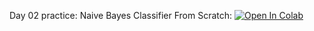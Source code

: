 Day 02 practice: Naive Bayes Classifier From Scratch: [![Open In Colab](https://colab.research.google.com/assets/colab-badge.svg)](https://colab.research.google.com/github/girafe-ai/madmo-basic/blob/madmo-basic-21-11/01_math_recap/02_naive_bayes.ipynb)
